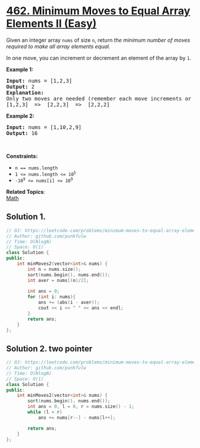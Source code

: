 # [462. Minimum Moves to Equal Array Elements II (Easy)](https://leetcode.com/problems/minimum-moves-to-equal-array-elements-ii/)

<p>Given an integer array <code>nums</code> of size <code>n</code>, return <em>the minimum number of moves required to make all array elements equal.</em></p>

<p>In one move, you can increment or decrement an element of the array by <code>1</code>.</p>

<p><strong>Example 1:</strong></p>

<pre><strong>Input:</strong> nums = [1,2,3]
<strong>Output:</strong> 2
<strong>Explanation: </strong> 
Only two moves are needed (remember each move increments or decrements one element):
[1,2,3]  =>  [2,2,3]  =>  [2,2,2]
</pre>

<p><strong>Example 2:</strong></p>

<pre><strong>Input:</strong> nums = [1,10,2,9]
<strong>Output:</strong> 16
</pre>

<p>&nbsp;</p>
<p><strong>Constraints:</strong></p>

<ul>
  <li><code>n == nums.length</code></li>
  <li><code>1</sup> &lt;= nums.length &lt;= 10<sup>5</sup></code></li>
  <li><code>-10<sup>9</sup> &lt;= nums[i] &lt;= 10<sup>9</sup></code></li>
</ul>



**Related Topics**:  
[Math](https://leetcode.com/tag/math/)



## Solution 1.


```cpp
// OJ: https://leetcode.com/problems/minimum-moves-to-equal-array-elements-ii/
// Author: github.com/punkfulw
// Time: O(NlogN)
// Space: O(1)
class Solution {
public:
    int minMoves2(vector<int>& nums) {
        int n = nums.size();
        sort(nums.begin(), nums.end());
        int aver = nums[(n)/2];
        
        int ans = 0;
        for (int i: nums){
            ans += (abs(i - aver)); 
            cout << i << " " << ans << endl;
        }
        return ans;
    }
};
```

## Solution 2. two pointer


```cpp
// OJ: https://leetcode.com/problems/minimum-moves-to-equal-array-elements-ii/
// Author: github.com/punkfulw
// Time: O(NlogN)
// Space: O(1)
class Solution {
public:
    int minMoves2(vector<int>& nums) {
        sort(nums.begin(), nums.end());
        int ans = 0, l = 0, r = nums.size() - 1;
        while (l < r)
            ans += nums[r--] - nums[l++];

        return ans;
    }
};
```

